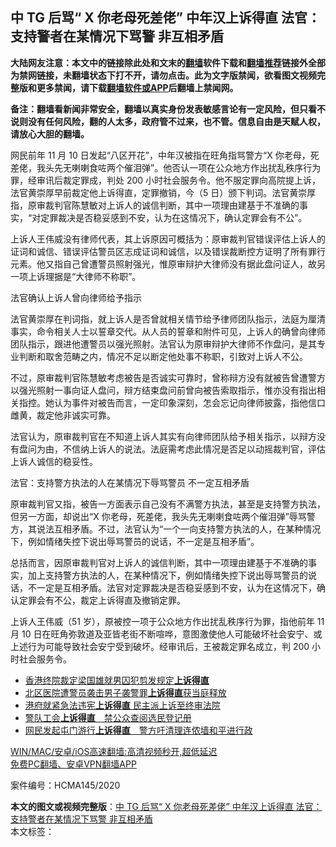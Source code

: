  <h2>中 TG 后骂“ X 你老母死差佬” 中年汉上诉得直 法官：支持警者在某情况下骂警 非互相矛盾</h2> <p class="notice"><b>大陆网友注意：本文中的链接除此处和文末的<a href="https://github.com/bannedbook/fanqiang" >翻墙</a>软件下载和<a href="https://github.com/killgcd/justmysocks/blob/master/README.md">翻墙推荐</a>链接外全部为禁网链接，未翻墙状态下打不开，请勿点击。此为文字版禁闻，欲看图文视频完整版和更多禁闻，请下载<a href="https://github.com/bannedbook/fanqiang">翻墙软件或APP</a>后翻墙上禁闻网。</p><p>备注：翻墙看新闻非常安全，翻墙以真实身份发表敏感言论有一定风险，但只看不说则没有任何风险，翻的人太多，政府管不过来，也不管。信息自由是天赋人权，请放心大胆的翻墙。</b></p>  <div class="entry">  <p>网民前年 11 月 10 日发起“八区开花”，中年汉被指在旺角指骂警方“X 你老母，死差佬，我头先无喇喇食咗两个催泪弹”。他否认一项在公众地方作出扰乱秩序行为罪，经审讯后裁定罪成，判处 200 小时社会服务令。他不服定罪向高院提上诉，法官黄崇厚早前裁定他上诉得直，定罪撤销，今（5 日）颁下判词。法官黄崇厚指，原审裁‍判‍官陈慧敏对上‍诉‍人的诚信判断，其中一‍项理由建基于不准确的事实，“对定罪裁决是否稳妥感到不安，认为在这情况下，确认定罪会有不公”。</p> <p>上诉人王伟威没有律师代表，其上诉原因可概括为：原审裁‍判‍官错误评估上‍诉‍人的证词和诚信、错误评估警员区志成证词和诚信，以及错误裁断控方证明了所有罪行元素。他又指自己曾遭警员照射强光，惟原审辩护大律师没有据此盘问证人，故另一项上诉理据是“大律师不称职”。</p> <p>法官确认上诉人曾向律师给予指示</p>  <p>法官黄崇厚在判词指，就上诉人是否曾就相关情节给予律师团队指示，法庭为厘清事实，命令相关人士以誓章交代。从人员的誓章和附件可见，上‍诉‍人的确曾向律师团队指示，跟进他遭警员以强光照射。法官认为原审辩护大律师不作盘问，是其专业判断和取舍范畴之内，情况不足以断定他处事不称职，引致对上‍诉‍人不公。</p> <p>不过，原审裁判官陈慧敏考虑被告是否诚实可靠时，曾称辩方没有就被告曾遭警方以强光照射一事向证人盘问，辩方结束盘问前曾向被‍告‍索取指示，惟亦没有指出相关指控。她认为事件对被‍告‍而言，一定印象深刻，怎会忘记向律师披露，指他信口雌黄，裁定他非诚实可靠。</p> <p>法官认为，原审裁判官在不知道上‍诉‍人其实有向律师团队给予相关指示，以辩方没有盘问为由，不信纳上‍诉‍人的说法。法庭需考虑此情况是否足以动摇裁‍判‍官，评估上‍诉‍人诚信的稳妥性。</p>  <p>法官：支持警方执法的人在某情况下辱骂警员 不一定互相矛盾</p> <p>原审裁判官又指，被‍告‍一方面表示自己没有不满警方执法，甚至是支持警方执法，但另一方面，却说出“X 你老母，死差佬，我头先无喇喇食咗两个催泪弹”辱骂警方，其说法互相矛盾。不过，法官认为“一‍个一‍向支持警方执法的人，在某种情况下，例如情绪失控下说出辱骂警员的说话，不一‍定是互相矛盾”。</p> <p>总括而言，因原审裁‍判‍官对上‍诉‍人的诚信判断，其中一‍项理由建基于不准确的事实，加上支持警方执法的人，在某种情况下，例如情绪失控下说出辱骂警员的说话，不一‍定是互相矛盾。法官对定罪裁决是否稳妥感到不安，认为在这情况下，确认定罪会有不公，裁定上诉得直及撤销定罪。</p>  <p>上诉人王伟威（51 岁），原被控一项于公众地方作出扰乱秩序行为罪，指他前年 11 月 10 日在旺角弥敦道及亚皆老街不断喧哗，意图激使他人可能破坏社会安宁、或上述行为可能导致社会安宁受到破坏。经审讯后，王被裁定罪名成立，判 200 小时社会服务令。</p> <ul class='op-related-articles' title='相关阅读'> <li><a href='https://www.bannedbook.org/bnews/headline/20201127/1438075.html' target='_blank'>香港终院裁定梁国雄就男囚犯剪发规定<b>上诉得直</b></a></li> <li><a href='https://www.bannedbook.org/bnews/headline/20200814/1380152.html' target='_blank'>北区医院遭警员袭击男子袭警罪<b>上诉得直</b>获当庭释放</a></li> <li><a href='https://www.bannedbook.org/bnews/renquan/20200410/1309612.html' target='_blank'>港府就紧急法违宪<b>上诉得直</b> 民主派上诉至终审法院</a></li> <li><a href='https://www.bannedbook.org/bnews/headline/20191022/1211098.html' target='_blank'>警队工会<b>上诉得直</b>　禁公众查阅选民登记册</a></li> <li><a href='https://www.bannedbook.org/bnews/headline/20190920/1194199.html' target='_blank'>网民发起屯门游行<b>上诉得直</b>　警方吁清理连侬墙和平进行政</a></li> </ul> <p class="texttj"> <a href="https://github.com/bannedbook/fanqiang/wiki/V2ray%E6%9C%BA%E5%9C%BA" target="_blank">WIN/MAC/安卓/iOS高速翻墙:高清视频秒开,超低延迟</a><br/> <a href="https://github.com/bannedbook/fanqiang/wiki/%E7%A6%81%E9%97%BB%E7%BD%91%E5%AE%89%E5%8D%93%E7%BF%BB%E5%A2%99%E6%96%B0%E9%97%BBAPP" target="_blank">免费PC翻墙、安卓VPN翻墙APP</a></p><p>案件编号：HCMA145/2020</p><a name='sharetosocial'></a>       <div><b>本文的图文或视频完整版</b>：<a href='https://www.bannedbook.org/bnews/comments/20210106/1461647.html'>中 TG 后骂“ X 你老母死差佬” 中年汉上诉得直 法官：支持警者在某情况下骂警 非互相矛盾</a></div>  </div><!--END ENTRY--> <div class="postfooter"> <div>本文标签：</div>  </div><!--END POSTFOOTER--> 